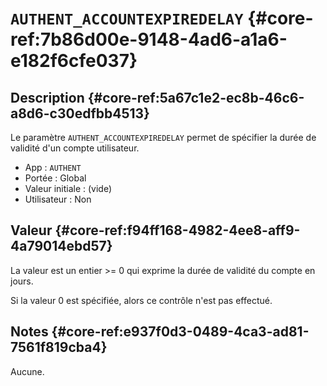 # `AUTHENT_ACCOUNTEXPIREDELAY` {#core-ref:7b86d00e-9148-4ad6-a1a6-e182f6cfe037}

## Description {#core-ref:5a67c1e2-ec8b-46c6-a8d6-c30edfbb4513}

Le paramètre `AUTHENT_ACCOUNTEXPIREDELAY` permet de spécifier la durée de
validité d'un compte utilisateur.

*   App : `AUTHENT`
*   Portée : Global
*   Valeur initiale : (vide)
*   Utilisateur : Non

## Valeur {#core-ref:f94ff168-4982-4ee8-aff9-4a79014ebd57}

La valeur est un entier >= 0 qui exprime la durée de validité du compte en
jours.

Si la valeur 0 est spécifiée, alors ce contrôle n'est pas effectué.

## Notes {#core-ref:e937f0d3-0489-4ca3-ad81-7561f819cba4}

Aucune.

<!-- links -->